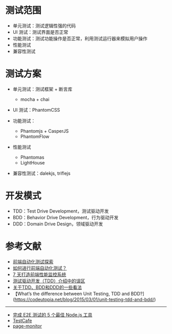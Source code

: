 # 测试范围
- 单元测试：测试逻辑性强的代码
- UI 测试：测试界面是否正常
- 功能测试：测试功能操作是否正常，利用测试运行器来模拟用户操作
- 性能测试
- 兼容性测试

# 测试方案
- 单元测试：测试框架 + 断言库

    - mocha + chai

- UI 测试：PhantomCSS
- 功能测试：

    - Phantomjs + CasperJS
    - PhantomFlow

- 性能测试

    - Phantomas
    - LightHouse

- 兼容性测试：dalekjs, triflejs

# 开发模式
- TDD：Test Drive Development，测试驱动开发
- BDD：Behavior Drive Development，行为驱动开发
- DDD：Domain Drive Design，领域驱动开发

# 参考文献
- [前端自动化测试探索](http://fex.baidu.com/blog/2015/07/front-end-test/)
- [如何进行前端自动化测试？](https://www.zhihu.com/question/29922082)
- [7 天打造前端性能监控系统](http://fex.baidu.com/blog/2014/05/build-performance-monitor-in-7-days/)
- [测试驱动开发（TDD）介绍中的误区](http://blog.jobbole.com/64431/)
- [关于TDD、BDD和DDD的一些看法](http://www.cnblogs.com/ustbwuyi/archive/2012/10/26/2741223.html)
- 【What’s the difference between Unit Testing, TDD and BDD?](https://codeutopia.net/blog/2015/03/01/unit-testing-tdd-and-bdd/)
---

- [完成 E2E 测试的 5 个最佳 Node.js 工具](https://medium.com/@adrian_lewis/top-5-most-rated-node-js-frameworks-for-end-to-end-web-testing-f8ebca4e5d44#.vk449a1r5)
- [TestCafe](https://zhuanlan.zhihu.com/p/25973163)
- [page-monitor](https://github.com/fouber/page-monitor)
